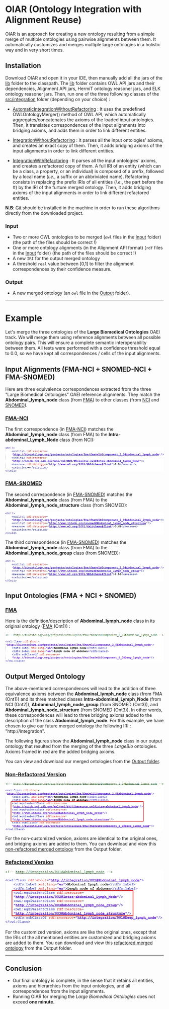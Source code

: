 # **OIAR** (**O**ntology **I**ntegration with **A**lignment **R**euse)
OIAR is an approach for creating a new ontology resulting from a simple merge of multiple ontologies using pairwise alignments between them. It automatically customizes and merges multiple large ontologies in a holistic way and in very short times.


## Installation

Download OIAR and open it in your IDE, then manually add all the jars of the [lib](https://github.com/inesosman/OIAR/tree/master/lib) folder to the classpath. The [lib](https://github.com/inesosman/OIAR/tree/master/lib) folder contains OWL API jars and their dependencies, Alignment API jars, HermiT ontology reasoner jars, and ELK ontology reasoner jars. Then, run one of the three following classes of the [src/integration](https://github.com/inesosman/OIAR/tree/master/src/integration) folder (depending on your choice) :

* [AutomaticIntegrationWithoutRefactoring](https://github.com/inesosman/OIAR/blob/master/src/integration/AutomaticIntegrationWithoutRefactoring.java) : It uses the predefined OWLOntologyMerger() method of OWL API, which automatically aggregates/concatenates the axioms of the loaded input ontologies. Then, it translates correspondences of the input alignments into bridging axioms, and adds them in order to link different entities.

* [IntegrationWithoutRefactoring](https://github.com/inesosman/OIAR/blob/master/src/integration/IntegrationWithoutRefactoring.java) : It parses all the input ontologies' axioms, and creates an exact copy of them. Then, it adds bridging axioms of the input alignments in order to link different entities.

* [IntegrationWithRefactoring](https://github.com/inesosman/OIAR/blob/master/src/integration/IntegrationWithRefactoring.java) : It parses all the input ontologies' axioms, and creates a refactored copy of them. A full IRI of an entity (which can be a class, a property, or an individual) is composed of a prefix, followed by a local name (*i.e.*, a suffix or an abbriviated name). Refactoring consists in replacing the prefix IRIs of all entities (*i.e.*, the part before the #) by the IRI of the furture merged ontology. Then, it adds bridging axioms of the input alignments in order to link different refactored entities.

__N.B__: [Git](https://git-scm.com/downloads) should be installed in the machine in order to run these algorithms directly from the downloaded project.

### Input

* Two or more OWL ontologies to be merged (`owl` files in the [Input](https://github.com/inesosman/OIAR/tree/master/Input) folder) (the path of the files should be correct !)
* One or more ontology alignments (in the Alignment API format) (`rdf` files in the [Input](https://github.com/inesosman/OIAR/tree/master/Input) folder) (the path of the files should be correct !)
* A new `IRI` for the output merged ontology
* A threshold `real` value between [0,1] to filter the alignment correspondences by their confidence measure.

### Output

* A new merged ontology (an `owl` file in the [Output](https://github.com/inesosman/OIAR/tree/master/Output) folder).

---

# Example

Let's merge the three ontologies of the **Large Biomedical Ontologies** OAEI track. We will merge them using reference alignments between all possible ontology pairs. This will ensure a complete semantic interoperability between them. All tests were performed with a confidence threshold equal to 0.0, so we have kept all correspondences / cells of the input alignments.


## Input Alignments (FMA-NCI + SNOMED-NCI + FMA-SNOMED)

Here are three equivalence correspondences extracted from the three "Large Biomedical Ontologies" OAEI reference alignments. They match the __Abdominal_lymph_node__ class (from [FMA](https://github.com/inesosman/OIAR/blob/master/Input/FMA2.owl)) to other classes (from [NCI](https://github.com/inesosman/OIAR/blob/master/Input/NCI2.owl) and [SNOMED](https://github.com/inesosman/OIAR/blob/master/Input/SNOMED1.owl)).

### <ins>FMA-NCI</ins>

The first correspondence (in [FMA-NCI](https://github.com/inesosman/OIAR/blob/master/Input/FMA2NCI.rdf)) matches the __Abdominal_lymph_node__ class (from FMA) to the __Intra-abdominal_Lymph_Node__ class (from NCI):

![FMA-NCI alignment](https://github.com/inesosman/OIAR/blob/master/Figures/cell111.png)

### <ins>FMA-SNOMED</ins>

The second correspondence (in [FMA-SNOMED](https://github.com/inesosman/OIAR/blob/master/Input/FMA2SNOMED.rdf)) matches the __Abdominal_lymph_node__ class (from FMA) to the __Abdominal_lymph_node_structure__ class (from SNOMED):

![FMA-SNOMED alignment](https://github.com/inesosman/OIAR/blob/master/Figures/cell222.png)

The third correspondence (in [FMA-SNOMED](https://github.com/inesosman/OIAR/blob/master/Input/FMA2SNOMED.rdf)) matches the __Abdominal_lymph_node__ class (from FMA) to the __Abdominal_lymph_node_group__ class (from SNOMED):

![FMA-SNOMED alignment](https://github.com/inesosman/OIAR/blob/master/Figures/cell333.png)



## Input Ontologies (FMA + NCI + SNOMED)

### <ins>FMA</ins>

Here is the definition/description of __Abdominal_lymph_node__ class in its original ontology ([FMA](https://github.com/inesosman/OIAR/blob/master/Input/FMA2.owl) (Ont1)) :

![Abdominal_lymph_node](https://github.com/inesosman/OIAR/blob/master/Figures/22.png)


## Output Merged Ontology

The above-mentioned correspondences will lead to the addition of three equivalence axioms between the __Abdominal_lymph_node__ class (from FMA (Ont1)) and its three matched classes __Intra-abdominal_Lymph_Node__ (from NCI (Ont2)), __Abdominal_lymph_node_group__ (from SNOMED (Ont3)), and __Abdominal_lymph_node_structure__ (from SNOMED (Ont3)). In other words, these correspondences will lead to three bridging axioms added to the description of the class __Abdominal_lymph_node__. For this example, we have chosen to give our future merged ontology the following IRI : "http://integration". 


The following figures show the __Abdominal_lymph_node__ class in our output ontology that resulted from the merging of the three _LargeBio_ ontologies. Axioms framed in red are the added bridging axioms.


You can view and download our merged ontologies from the [Output folder](https://github.com/inesosman/OIAR/blob/master/Output).


### <ins>Non-Refactored Version</ins>

![MergedClass](https://github.com/inesosman/OIAR/blob/master/Figures/4.png)

For the non-customized version, axioms are identical to the original ones, and bridging axioms are added to them.
You can download and view this [non-refactored merged ontology](https://github.com/inesosman/OIAR/blob/master/Output/IntegratedOntology_WithoutRefact.owl) from the Output folder.

### <ins>Refactored Version</ins>

![RefactoredMergedClass](https://github.com/inesosman/OIAR/blob/master/Figures/3.png)

For the customized version, axioms are like the original ones, except that the IRIs of the all mentioned entities are customized and bridging axioms are added to them.
You can download and view this [refactored merged ontology](https://github.com/inesosman/OIAR/blob/master/Output/IntegratedOntology_WithoutRefact.owl) from the Output folder.

---

## Conclusion

* Our final ontology is complete, in the sense that it retains all entities, axioms and hierarchies from the input ontologies, and all correspondences from the input alignments.
* Running OIAR for merging the *Large Biomedical Ontologies* does not exceed **one minute**.
